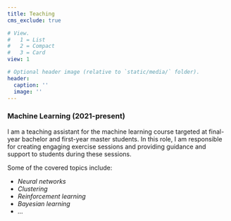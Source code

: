 ```yaml
---
title: Teaching
cms_exclude: true

# View.
#   1 = List
#   2 = Compact
#   3 = Card
view: 1

# Optional header image (relative to `static/media/` folder).
header:
  caption: ''
  image: ''
---
```

### Machine Learning (2021-present)
I am a teaching assistant for the machine learning course targeted at final-year bachelor and first-year master students. In this role, I am responsible for creating engaging exercise sessions and providing guidance and support to students during these sessions.

Some of the covered topics include:
- *Neural networks*
- *Clustering*
- *Reinforcement learning*
- *Bayesian learning*
- *...*
